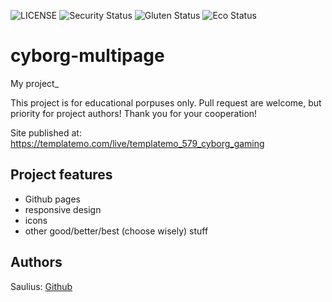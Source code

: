 ![LICENSE](https://img.shields.io/badge/license-MIT-blue.svg?style=flat-square)
![Security Status](https://img.shields.io/security-headers?label=Security&url=https%3A%2F%2Fgithub.com&style=flat-square)
![Gluten Status](https://img.shields.io/badge/Gluten-Free-green.svg)
![Eco Status](https://img.shields.io/badge/ECO-Friendly-green.svg)

# cyborg-multipage

My project\_

This project is for educational porpuses only. Pull request are welcome, but priority for project authors! Thank you for your cooperation!

Site published at: https://templatemo.com/live/templatemo_579_cyborg_gaming

## Project features

- Github pages
- responsive design
- icons
- other good/better/best (choose wisely) stuff

## Authors

Saulius: [Github](https://github.com/sauliusss)

